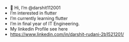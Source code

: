 - 👋 Hi, I’m @darshit112001
-    I’m interested in flutter 
-    I’m currently learning flutter
-    I’m in final year of IT Engineering.
-    My linkedin Profile see here
-    https://www.linkedin.com/in/darshit-rudani-2b1521201/
<!---
darshit112001/darshit112001 is a ✨ special ✨ repository because its `README.md` (this file) appears on your GitHub profile.
You can click the Preview link to take a look at your changes.
--->
